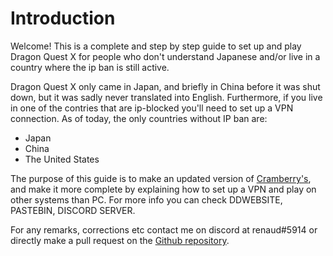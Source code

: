 # Introduction

Welcome! This is a complete and step by step guide to set up and play 
Dragon Quest X for people who don't understand Japanese 
and/or live in a country where the ip ban is still active.

Dragon Quest X only came in Japan, 
and briefly in China before it was shut down, 
but it was sadly never translated into English.
Furthermore, if you live in one of the contries that are ip-blocked 
you'll need to set up a VPN connection.
As of today, the only countries without IP ban are:
- Japan
- China
- The United States

The purpose of this guide is to make an updated version of 
[Cramberry's](https://www.woodus.com/forums/topic/28719-getting-started-on-pc),
and make it more complete by explaining how to set up a VPN and play on
other systems than PC.
For more info you can check DDWEBSITE, PASTEBIN, DISCORD SERVER.

For any remarks, corrections etc contact me on discord at renaud#5914 or directly make 
a pull request on the [Github repository](https://github.com/RenaudTGSTN/RenaudTGSTN.github.io).